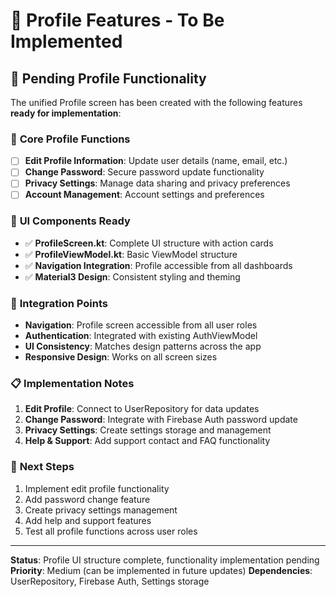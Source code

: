 # 📝 Profile Features - To Be Implemented

## 🚧 Pending Profile Functionality

The unified Profile screen has been created with the following features **ready for implementation**:

### 🔧 **Core Profile Functions**
- [ ] **Edit Profile Information**: Update user details (name, email, etc.)
- [ ] **Change Password**: Secure password update functionality
- [ ] **Privacy Settings**: Manage data sharing and privacy preferences
- [ ] **Account Management**: Account settings and preferences

### 🎨 **UI Components Ready**
- ✅ **ProfileScreen.kt**: Complete UI structure with action cards
- ✅ **ProfileViewModel.kt**: Basic ViewModel structure
- ✅ **Navigation Integration**: Profile accessible from all dashboards
- ✅ **Material3 Design**: Consistent styling and theming

### 🔗 **Integration Points**
- **Navigation**: Profile screen accessible from all user roles
- **Authentication**: Integrated with existing AuthViewModel
- **UI Consistency**: Matches design patterns across the app
- **Responsive Design**: Works on all screen sizes

### 📋 **Implementation Notes**
1. **Edit Profile**: Connect to UserRepository for data updates
2. **Change Password**: Integrate with Firebase Auth password update
3. **Privacy Settings**: Create settings storage and management
4. **Help & Support**: Add support contact and FAQ functionality

### 🎯 **Next Steps**
1. Implement edit profile functionality
2. Add password change feature
3. Create privacy settings management
4. Add help and support features
5. Test all profile functions across user roles

---
**Status**: Profile UI structure complete, functionality implementation pending
**Priority**: Medium (can be implemented in future updates)
**Dependencies**: UserRepository, Firebase Auth, Settings storage
